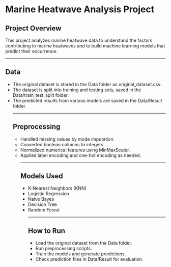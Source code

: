 # Marine Heatwave Analysis Project

## Project Overview

This project analyzes marine heatwave data to understand the factors contributing to marine heatwaves and to build machine learning models that predict their occurrence.
*************
## Data
- The original dataset is stored in the Data folder as original_dataset.csv.
- The dataset is split into training and testing sets, saved in the Data/train_test_split folder.
- The predicted results from various models are saved in the Data/Result folder.
  ***********
  ## Preprocessing
  - Handled missing values by mode imputation.
  - Converted boolean columns to integers.
  - Normalized numerical features using MinMaxScaler.
  - Applied label encoding and one-hot encoding as needed.
    *************
    ## Models Used
    - K-Nearest Neighbors (KNN)
    - Logistic Regression
    - Naive Bayes
    - Decision Tree
    - Random Forest
      ***********
      ## How to Run
      - Load the original dataset from the Data folder.
      - Run preprocessing scripts.
      - Train the models and generate predictions.
      - Check prediction files in Data/Result for evaluation.
      

